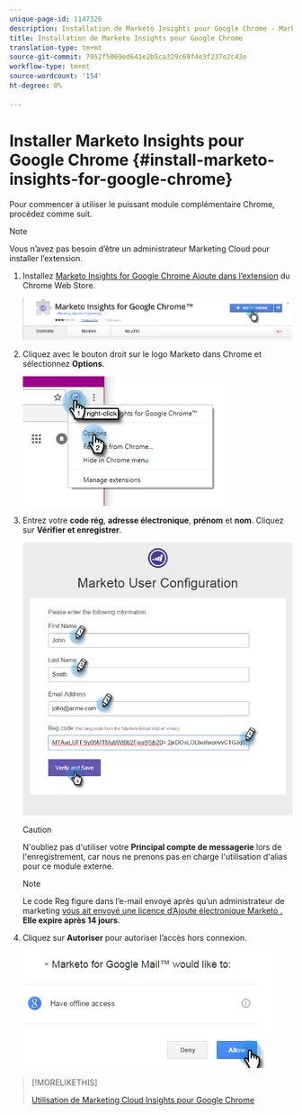 ```yaml
---
unique-page-id: 1147326
description: Installation de Marketo Insights pour Google Chrome - Marketo Docs - Documentation du produit
title: Installation de Marketo Insights pour Google Chrome
translation-type: tm+mt
source-git-commit: 7952f5069ed641e2b5ca329c69f4e3f237e2c43e
workflow-type: tm+mt
source-wordcount: '154'
ht-degree: 0%

---
```



# Installer Marketo Insights pour Google Chrome {#install-marketo-insights-for-google-chrome}

Pour commencer à utiliser le puissant module complémentaire Chrome, procédez comme suit.

>[!NOTE]
>
>Vous n’avez pas besoin d’être un administrateur Marketing Cloud pour installer l’extension.

1. Installez [Marketo Insights for Google Chrome Ajoute dans l’extension](https://chrome.google.com/webstore/detail/marketo-for-google-mail/jjkfbhajlmoeegbjgjipliamplidmbjb) du Chrome Web Store.

   ![](assets/image2015-10-5-10-3a24-3a7.png)

1. Cliquez avec le bouton droit sur le logo Marketo dans Chrome et sélectionnez **Options**.

   ![](assets/two.png)

1. Entrez votre **code rég**, **adresse électronique**, **prénom** et **nom**. Cliquez sur **Vérifier et enregistrer**.

   ![](assets/three.png)

   >[!CAUTION]
   >
   >N&#39;oubliez pas d&#39;utiliser votre **Principal compte de messagerie** lors de l&#39;enregistrement, car nous ne prenons pas en charge l&#39;utilisation d&#39;alias pour ce module externe.

   >[!NOTE]
   >
   >Le code Reg figure dans l’e-mail envoyé après qu’un administrateur de marketing [vous ait envoyé une licence d’Ajoute électronique Marketo ](/help/marketo/product-docs/marketo-sales-insight/msi-outlook-plugin/issue-a-marketo-email-add-in-license.md) [.](https://docs.marketo.com/pages/viewpage.action?pageid=7510848) **Elle expire après 14 jours**.

1. Cliquez sur **Autoriser** pour autoriser l’accès hors connexion.

   ![](assets/image2015-10-5-10-3a34-3a1.png)

>[!MORELIKETHIS]
>
>[Utilisation de Marketing Cloud Insights pour Google Chrome](/help/marketo/product-docs/marketo-sales-insight/msi-chrome-plugin/using-marketo-insights-for-google-chrome.md)
